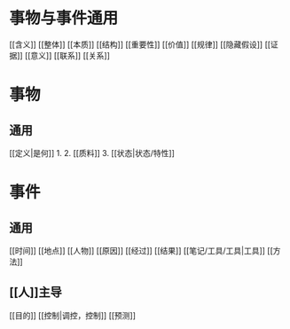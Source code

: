 # 事物与事件通用
[[含义]]
[[整体]]
[[本质]]
[[结构]]
[[重要性]]
[[价值]]
[[规律]]
[[隐藏假设]]
[[证据]]
[[意义]]
[[联系]]
[[关系]]

# 事物
## 通用
[[定义|是何]]
	1. 
	2. [[质料]]
	3. [[状态|状态/特性]]

# 事件
## 通用
[[时间]]
[[地点]]
[[人物]]
[[原因]]
[[经过]]
[[结果]]
[[笔记/工具/工具|工具]]
[[方法]]
## [[人]]主导
[[目的]]
[[控制|调控，控制]]
[[预测]]








